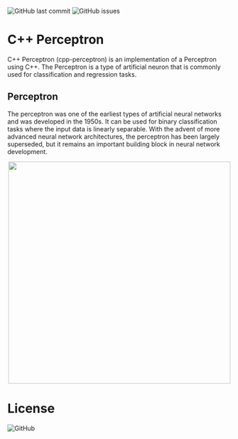 ![GitHub last commit](https://img.shields.io/github/last-commit/jlopezestrada/cpp-perceptron)
![GitHub issues](https://img.shields.io/github/issues/jlopezestrada/cpp-perceptron)

# C++ Perceptron
C++ Perceptron (cpp-perceptron) is an implementation of a Perceptron using C++. The Perceptron is a type of artificial neuron that is commonly used for classification and regression tasks.

## Perceptron
The perceptron was one of the earliest types of artificial neural networks and was developed in the 1950s. It can be used for binary classification tasks where the input data is linearly separable. With the advent of more advanced neural network architectures, the perceptron has been largely superseded, but it remains an important building block in neural network development.

<p align="center"><img src="https://upload.wikimedia.org/wikipedia/commons/8/8c/Perceptron_moj.png" width="500px"></p>

# License
![GitHub](https://img.shields.io/github/license/jlopezestrada/cpp-perceptron)
